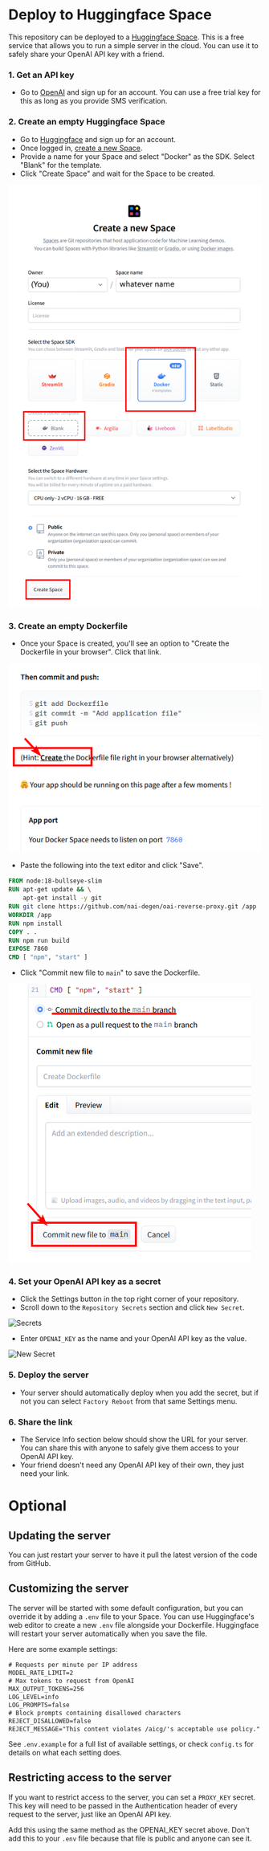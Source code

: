 # Deploy to Huggingface Space

This repository can be deployed to a [Huggingface Space](https://huggingface.co/spaces).  This is a free service that allows you to run a simple server in the cloud.  You can use it to safely share your OpenAI API key with a friend.

### 1. Get an API key
- Go to [OpenAI](https://openai.com/) and sign up for an account. You can use a free trial key for this as long as you provide SMS verification.

### 2. Create an empty Huggingface Space
- Go to [Huggingface](https://huggingface.co/) and sign up for an account.
- Once logged in, [create a new Space](https://huggingface.co/new-space).
- Provide a name for your Space and select "Docker" as the SDK.  Select "Blank" for the template.
- Click "Create Space" and wait for the Space to be created.

![Create Space](huggingface-createspace.png)

### 3. Create an empty Dockerfile
- Once your Space is created, you'll see an option to "Create the Dockerfile in your browser".  Click that link.

![Create Dockerfile](huggingface-dockerfile.png)
- Paste the following into the text editor and click "Save".
```dockerfile
FROM node:18-bullseye-slim
RUN apt-get update && \
    apt-get install -y git
RUN git clone https://github.com/nai-degen/oai-reverse-proxy.git /app
WORKDIR /app
RUN npm install
COPY . .
RUN npm run build
EXPOSE 7860
CMD [ "npm", "start" ]
```
- Click "Commit new file to `main`" to save the Dockerfile.

![Commit](huggingface-savedockerfile.png)

### 4. Set your OpenAI API key as a secret
- Click the Settings button in the top right corner of your repository.
- Scroll down to the `Repository Secrets` section and click `New Secret`.

![Secrets](https://files.catbox.moe/irrp2p.png)

- Enter `OPENAI_KEY` as the name and your OpenAI API key as the value.

![New Secret](https://files.catbox.moe/ka6s1a.png)

### 5. Deploy the server
- Your server should automatically deploy when you add the secret, but if not you can select `Factory Reboot` from that same Settings menu.

### 6. Share the link
- The Service Info section below should show the URL for your server. You can share this with anyone to safely give them access to your OpenAI API key.
- Your friend doesn't need any OpenAI API key of their own, they just need your link.

# Optional

## Updating the server

You can just restart your server to have it pull the latest version of the code from GitHub.

## Customizing the server

The server will be started with some default configuration, but you can override it by adding a `.env` file to your Space.  You can use Huggingface's web editor to create a new `.env` file alongside your Dockerfile. Huggingface will restart your server automatically when you save the file.

Here are some example settings:
```shell
# Requests per minute per IP address
MODEL_RATE_LIMIT=2
# Max tokens to request from OpenAI
MAX_OUTPUT_TOKENS=256
LOG_LEVEL=info
LOG_PROMPTS=false
# Block prompts containing disallowed characters
REJECT_DISALLOWED=false
REJECT_MESSAGE="This content violates /aicg/'s acceptable use policy."
```

See `.env.example` for a full list of available settings, or check `config.ts` for details on what each setting does.

## Restricting access to the server

If you want to restrict access to the server, you can set a `PROXY_KEY` secret.  This key will need to be passed in the Authentication header of every request to the server, just like an OpenAI API key.

Add this using the same method as the OPENAI_KEY secret above. Don't add this to your `.env` file because that file is public and anyone can see it.
